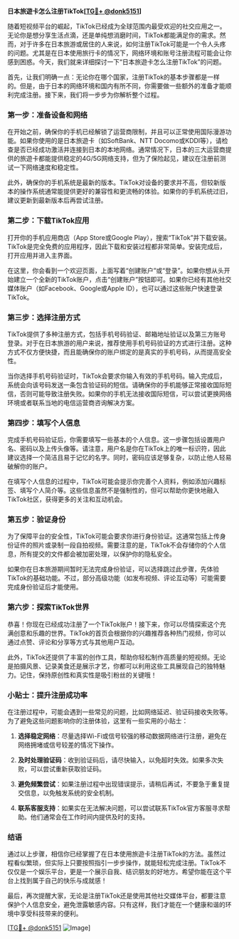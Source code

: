 **日本旅遊卡怎么注册TikTok[[TG💪+ @donk5151](https://t.me/s/donk5151)]**

随着短视频平台的崛起，TikTok已经成为全球范围内最受欢迎的社交应用之一。无论你是想分享生活点滴，还是单纯想消磨时间，TikTok都能满足你的需求。然而，对于许多在日本旅游或居住的人来说，如何注册TikTok可能是一个令人头疼的问题。尤其是在日本使用旅行卡的情况下，网络环境和账号注册流程可能会让你感到困惑。今天，我们就来详细探讨一下“日本旅遊卡怎么注册TikTok”的问题。

首先，让我们明确一点：无论你在哪个国家，注册TikTok的基本步骤都是一样的。但是，由于日本的网络环境和国内有所不同，你需要做一些额外的准备才能顺利完成注册。接下来，我们将一步步为你解析整个过程。

### **第一步：准备设备和网络**

在开始之前，确保你的手机已经解锁了运营商限制，并且可以正常使用国际漫游功能。如果你使用的是日本旅遊卡（如SoftBank、NTT Docomo或KDDI等），请检查是否已经成功激活并连接到日本的本地网络。通常情况下，日本的三大运营商提供的旅遊卡都能提供稳定的4G/5G网络支持，但为了保险起见，建议在注册前测试一下网络速度和稳定性。

此外，确保你的手机系统是最新的版本。TikTok对设备的要求并不高，但较新版本的操作系统通常能提供更好的兼容性和更流畅的体验。如果你的手机系统过旧，建议更新到最新版本后再尝试注册。

### **第二步：下载TikTok应用**

打开你的手机应用商店（App Store或Google Play），搜索“TikTok”并下载安装。TikTok是完全免费的应用程序，因此下载和安装过程都非常简单。安装完成后，打开应用并进入主界面。

在这里，你会看到一个欢迎页面，上面写着“创建账户”或“登录”。如果你想从头开始建立一个全新的TikTok账户，点击“创建账户”按钮即可。如果你已经有其他社交媒体账户（如Facebook、Google或Apple ID），也可以通过这些账户快速登录TikTok。

### **第三步：选择注册方式**

TikTok提供了多种注册方式，包括手机号码验证、邮箱地址验证以及第三方账号登录。对于在日本旅游的用户来说，推荐使用手机号码验证的方式进行注册。这种方式不仅方便快捷，而且能确保你的账户绑定的是真实的手机号码，从而提高安全性。

当你选择手机号码验证时，TikTok会要求你输入有效的手机号码。输入完成后，系统会向该号码发送一条包含验证码的短信。请确保你的手机能够正常接收国际短信，否则可能导致注册失败。如果你的手机无法接收国际短信，可以尝试更换网络环境或者联系当地的电信运营商咨询解决方案。

### **第四步：填写个人信息**

完成手机号码验证后，你需要填写一些基本的个人信息。这一步骤包括设置用户名、密码以及上传头像等。请注意，用户名是你在TikTok上的唯一标识符，因此建议选择一个简洁且易于记忆的名字。同时，密码应该足够复杂，以防止他人轻易破解你的账户。

在填写个人信息的过程中，TikTok可能会提示你完善个人资料，例如添加兴趣标签、填写个人简介等。这些信息虽然不是强制性的，但可以帮助你更快地融入TikTok社区，获得更多的关注和互动机会。

### **第五步：验证身份**

为了保障平台的安全性，TikTok可能会要求你进行身份验证。这通常包括上传身份证件的照片或录制一段自拍视频。需要注意的是，TikTok不会存储你的个人信息，所有提交的文件都会被加密处理，以保护你的隐私安全。

如果你在日本旅游期间暂时无法完成身份验证，可以选择跳过此步骤，先体验TikTok的基础功能。不过，部分高级功能（如发布视频、评论互动等）可能需要完成身份验证后才能使用。

### **第六步：探索TikTok世界**

恭喜！你现在已经成功注册了一个TikTok账户！接下来，你可以尽情探索这个充满创意和乐趣的世界。TikTok的首页会根据你的兴趣推荐各种热门视频，你可以通过点赞、评论和分享等方式与其他用户互动。

此外，TikTok还提供了丰富的创作工具，帮助你轻松制作高质量的短视频。无论是拍摄风景、记录美食还是展示才艺，你都可以利用这些工具展现自己的独特魅力。记住，保持原创性和真实性是吸引粉丝的关键哦！

### **小贴士：提升注册成功率**

在注册过程中，可能会遇到一些常见的问题，比如网络延迟、验证码接收失败等。为了避免这些问题影响你的注册体验，这里有一些实用的小贴士：

1. **选择稳定网络**：尽量选择Wi-Fi或信号较强的移动数据网络进行注册，避免在网络拥堵或信号较差的情况下操作。
   
2. **及时处理验证码**：收到验证码后，请尽快输入，以免超时失效。如果多次失败，可以尝试重新获取验证码。

3. **避免频繁尝试**：如果注册过程中出现错误提示，请稍后再试，不要急于重复提交信息，以免触发系统的安全机制。

4. **联系客服支持**：如果实在无法解决问题，可以尝试联系TikTok官方客服寻求帮助。他们通常会在工作时间内提供及时的支持。

### **结语**

通过以上步骤，相信你已经掌握了在日本使用旅遊卡注册TikTok的方法。虽然过程看似繁琐，但实际上只要按照指引一步步操作，就能轻松完成注册。TikTok不仅仅是一个娱乐平台，更是一个展示自我、结识朋友的好地方。希望你能在这个平台上找到属于自己的快乐与成就感！

最后，再次提醒大家，无论是注册TikTok还是使用其他社交媒体平台，都要注意保护个人信息安全，避免泄露敏感内容。只有这样，我们才能在一个健康和谐的环境中享受科技带来的便利。

[[TG💪+ @donk5151](https://t.me/s/donk5151) ![Image](https://i.postimg.cc/rwNCRYN7/Snipaste-2025-04-30-17-27-05.png)]